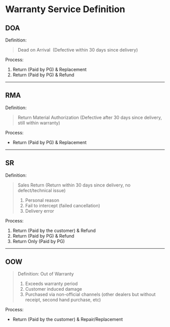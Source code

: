 # Warranty Service Definition
## DOA

Definition:
> Dead on Arrival 
> (Defective within 30 days since delivery)

Process:
1.  Return (Paid by PG) & Replacement
2.  Return (Paid by PG) & Refund

---
## RMA

Definition:
> Return Material Authorization
> (Defective after 30 days since delivery, still within warranty)

Process:
- Return (Paid by PG) & Replacement

---
## SR

Definition:
> Sales Return
> (Return within 30 days since delivery, no defect/technical issue)
> 
> 1.  Personal reason 
> 2.  Fail to intercept (failed cancellation)
> 3.  Delivery error

Process:
1.  Return (Paid by the customer) & Refund
2.  Return (Paid by PG) & Refund
3.  Return Only (Paid by PG)

---
## OOW

> Definition:
> Out of Warranty
> 1.  Exceeds warranty period
> 2.  Customer induced damage
> 3.  Purchased via non-official channels (other dealers but without receipt, second hand purchase, etc)

Process:
- Return (Paid by the customer) & Repair/Replacement